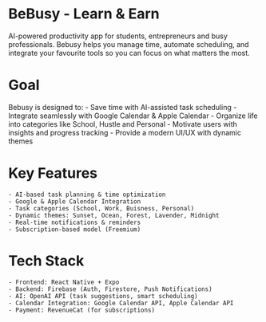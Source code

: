 # BeBusy - Learn & Earn
AI-powered productivity app for students, entrepreneurs and busy professionals.
Bebusy helps you manage time, automate scheduling, and integrate your favourite tools so you can focus on what matters the most.

# Goal
Bebusy is designed to:
    - Save time with AI-assisted task scheduling
    - Integrate seamlessly with Google Calendar & Apple Calendar
    - Organize life into categories like School, Hustle and Personal
    - Motivate users with insights and progress tracking
    - Provide a modern UI/UX with dynamic themes

# Key Features
    - AI-based task planning & time optimization
    - Google & Apple Calendar Integration
    - Task categories (School, Work, Buisness, Personal)
    - Dynamic themes: Sunset, Ocean, Forest, Lavender, Midnight
    - Real-time notifications & reminders
    - Subscription-based model (Freemium)

# Tech Stack
    - Frontend: React Native + Expo
    - Backend: Firebase (Auth, Firestore, Push Notifications)
    - AI: OpenAI API (task suggestions, smart scheduling)
    - Calendar Integration: Google Calendar API, Apple Calendar API
    - Payment: RevenueCat (for subscriptions)